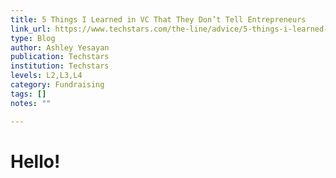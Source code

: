 ```yaml
---
title: 5 Things I Learned in VC That They Don’t Tell Entrepreneurs
link_url: https://www.techstars.com/the-line/advice/5-things-i-learned-in-vc-that-they-dont-tell-entrepreneurs
type: Blog
author: Ashley Yesayan
publication: Techstars
institution: Techstars
levels: L2,L3,L4
category: Fundraising
tags: []
notes: ""

---
```


# Hello!
